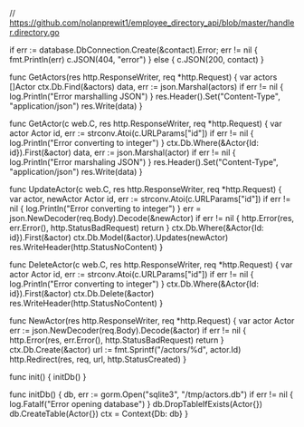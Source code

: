 // https://github.com/nolanprewit1/employee_directory_api/blob/master/handler.directory.go

if err := database.DbConnection.Create(&contact).Error; err != nil {
	fmt.Println(err)
	c.JSON(404, "error")
} else {
	c.JSON(200, contact)
}

func GetActors(res http.ResponseWriter, req *http.Request) {
	var actors []Actor
	ctx.Db.Find(&actors)
	data, err := json.Marshal(actors)
	if err != nil {
		log.Println("Error marshalling JSON")
	}
	res.Header().Set("Content-Type", "application/json")
	res.Write(data)
}

func GetActor(c web.C, res http.ResponseWriter, req *http.Request) {
	var actor Actor
	id, err := strconv.Atoi(c.URLParams["id"])
	if err != nil {
		log.Println("Error converting to integer")
	}
	ctx.Db.Where(&Actor{Id: id}).First(&actor)
	data, err := json.Marshal(actor)
	if err != nil {
		log.Println("Error marshaling JSON")
	}
	res.Header().Set("Content-Type", "application/json")
	res.Write(data)
}

func UpdateActor(c web.C, res http.ResponseWriter, req *http.Request) {
	var actor, newActor Actor
	id, err := strconv.Atoi(c.URLParams["id"])
	if err != nil {
		log.Println("Error converting to integer")
	}
	err = json.NewDecoder(req.Body).Decode(&newActor)
	if err != nil {
		http.Error(res, err.Error(), http.StatusBadRequest)
		return
	}
	ctx.Db.Where(&Actor{Id: id}).First(&actor)
	ctx.Db.Model(&actor).Updates(newActor)
	res.WriteHeader(http.StatusNoContent)
}

func DeleteActor(c web.C, res http.ResponseWriter, req *http.Request) {
	var actor Actor
	id, err := strconv.Atoi(c.URLParams["id"])
	if err != nil {
		log.Println("Error converting to integer")
	}
	ctx.Db.Where(&Actor{Id: id}).First(&actor)
	ctx.Db.Delete(&actor)
	res.WriteHeader(http.StatusNoContent)
}

func NewActor(res http.ResponseWriter, req *http.Request) {
	var actor Actor
	err := json.NewDecoder(req.Body).Decode(&actor)
	if err != nil {
		http.Error(res, err.Error(), http.StatusBadRequest)
		return
	}
	ctx.Db.Create(&actor)
	url := fmt.Sprintf("/actors/%d", actor.Id)
	http.Redirect(res, req, url, http.StatusCreated)
}

func init() {
	initDb()
}

func initDb() {
	db, err := gorm.Open("sqlite3", "/tmp/actors.db")
	if err != nil {
		log.Fatalf("Error opening database")
	}
	db.DropTableIfExists(Actor{})
	db.CreateTable(Actor{})
	ctx = Context{Db: db}
}